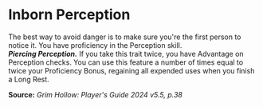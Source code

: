 # Inborn Perception

The best way to avoid danger is to make sure you're the first person to notice it. You have proficiency in the Perception skill.  
***Piercing Perception.*** If you take this trait twice, you have Advantage on Perception checks. You can use this feature a number of times equal to twice your Proficiency Bonus, regaining all expended uses when you finish a Long Rest.

**Source:** *Grim Hollow: Player's Guide 2024 v5.5, p.38*
